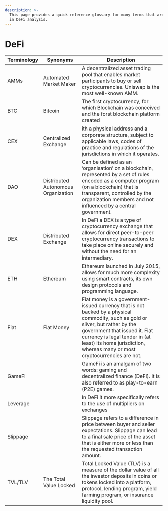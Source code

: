 ```yaml
---
description: >-
  This page provides a quick reference glossary for many terms that are utilised
  in DeFi analysis.
---
```


# DeFi

| Terminology | Synonyms                            | Description                                                                                                                                                                                                                                                                   |
| ----------- | ----------------------------------- | ----------------------------------------------------------------------------------------------------------------------------------------------------------------------------------------------------------------------------------------------------------------------------- |
| AMMs        | Automated Market Maker              | A decentralized asset trading pool that enables market participants to buy or sell cryptocurrencies. Uniswap is the most well-known AMM.                                                                                                                                      |
| BTC         | Bitcoin                             | The first cryptocurrency, for which Blockchain was conceived and the forst blockchain platform created                                                                                                                                                                        |
| CEX         | Centralized Exchange                | ith a physical address and a corporate structure, subject to applicable laws, codes of practice and regulations of the jurisdictions in which it operates.                                                                                                                    |
| DAO         | Distributed Autonomous Organization | Can be defined as an ‘organisation’ on a blockchain, represented by a set of rules encoded as a computer program (on a blockchain) that is transparent, controlled by the organization members and not influenced by a central government.                                    |
| DEX         | Distributed Exchange                | In DeFi a DEX is a type of cryptocurrency exchange that allows for direct peer-to-peer cryptocurrency transactions to take place online securely and without the need for an intermediary.                                                                                    |
| ETH         | Ethereum                            | Ethereum launched in July 2015, allows for much more complexity using smart contracts, its own design protocols and programming language.                                                                                                                                     |
| Fiat        | Fiat Money                          | Fiat money is a government-issued currency that is not backed by a physical commodity, such as gold or silver, but rather by the government that issued it. Fiat currency is legal tender in (at least) its home jurisdiction, whereas many or most cryptocurrencies are not. |
| GameFi      |                                     | GameFi is an amalgam of two words: gaming and decentralized finance (DeFi). It is also referred to as play-to-earn (P2E) games.                                                                                                                                               |
| Leverage    |                                     | In DeFi it more specifically refers to the use of multipliers on exchanges                                                                                                                                                                                                    |
| Slippage    |                                     | Slippage refers to a difference in price between buyer and seller expectations. Slippage can lead to a final sale price of the asset that is either more or less than the requested transaction amount.                                                                       |
| TVL/TLV     | The Total Value Locked              | Total Locked Value (TLV) is a measure of the dollar value of all the investor deposits in coins or tokens locked into a platform, protocol, lending program, yield farming program, or insurance liquidity pool.                                                              |
